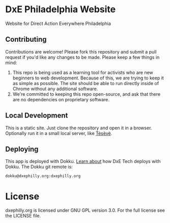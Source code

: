 DxE Philadelphia Website
========================
Website for Direct Action Everywhere Philadelphia

Contributing
------------
Contributions are welcome! Please fork this repository and submit a pull request if you'd like any changes to be made. Please keep a few things in mind:

1. This repo is being used as a learning tool for activists who are new beginners to web development. Because of this, we are trying to keep it as simple as possible. The site should be able to run directly inside of Chrome without any additional software.
2. We're committed to keeping this repo open-source, and ask that there are no dependencies on proprietary software.

Local Development
-----------------
This is a static site. Just clone the repository and open it in a browser. Optionally run it in a small local server, like [Tèsèvè](https://teseve.github.io/).

Deploying
---------
This app is deployed with Dokku. [Learn about](https://github.com/directactioneverywhere/dxe-learn2dokku) how DxE Tech deploys with Dokku. The Dokku git remote is:

    dokku@dxephilly.org:dxephilly.org

License
=======
dxephilly.org is licensed under GNU GPL version 3.0. For the full license see the LICENSE file.
